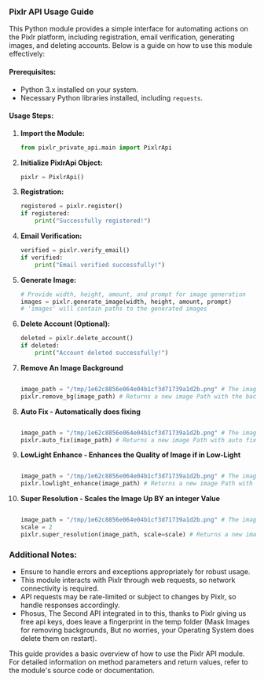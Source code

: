 ### Pixlr API Usage Guide

This Python module provides a simple interface for automating actions on the Pixlr platform, including registration, email verification, generating images, and deleting accounts. Below is a guide on how to use this module effectively:

#### Prerequisites:

- Python 3.x installed on your system.
- Necessary Python libraries installed, including `requests`.

#### Usage Steps:

1.  **Import the Module:**

    ```python
    from pixlr_private_api.main import PixlrApi
    ```

2.  **Initialize PixlrApi Object:**

    ```python
    pixlr = PixlrApi()
    ```

3.  **Registration:**

    ```python
    registered = pixlr.register()
    if registered:
        print("Successfully registered!")
    ```

4.  **Email Verification:**

    ```python
    verified = pixlr.verify_email()
    if verified:
        print("Email verified successfully!")
    ```

5.  **Generate Image:**

    ```python
    # Provide width, height, amount, and prompt for image generation
    images = pixlr.generate_image(width, height, amount, prompt)
    # 'images' will contain paths to the generated images
    ```

6.  **Delete Account (Optional):**

    ```python
    deleted = pixlr.delete_account()
    if deleted:
        print("Account deleted successfully!")
    ```

7.  **Remove An Image Background**

    ```python

    image_path = "/tmp/1e62c8856e064e04b1cf3d71739a1d2b.png" # The image of your coice
    pixlr.remove_bg(image_path) # Returns a new image Path with the background Removed!
    ```

8.  **Auto Fix - Automatically does fixing**

    ```python

    image_path = "/tmp/1e62c8856e064e04b1cf3d71739a1d2b.png" # The image of your coice
    pixlr.auto_fix(image_path) # Returns a new image Path with auto fixes applied
    ```

9.  **LowLight Enhance - Enhances the Quality of Image if in Low-Light**

    ```python

    image_path = "/tmp/1e62c8856e064e04b1cf3d71739a1d2b.png" # The image of your coice
    pixlr.lowlight_enhance(image_path) # Returns a new image Path with Enhanced Low Light
    ```

10. **Super Resolution - Scales the Image Up BY an integer Value**

    ```python

    image_path = "/tmp/1e62c8856e064e04b1cf3d71739a1d2b.png" # The image of your coice
    scale = 2
    pixlr.super_resolution(image_path, scale=scale) # Returns a new image Path with Enhanced Low Light
    ```

### Additional Notes:

- Ensure to handle errors and exceptions appropriately for robust usage.
- This module interacts with Pixlr through web requests, so network connectivity is required.
- API requests may be rate-limited or subject to changes by Pixlr, so handle responses accordingly.
- Phosus, The Second API integrated in to this, thanks to Pixlr giving us free api keys, does leave a fingerprint in the temp folder (Mask Images for removing backgrounds, But no worries, your Operating System does delete them on restart).

This guide provides a basic overview of how to use the Pixlr API module. For detailed information on method parameters and return values, refer to the module's source code or documentation.

```

```

```

```
